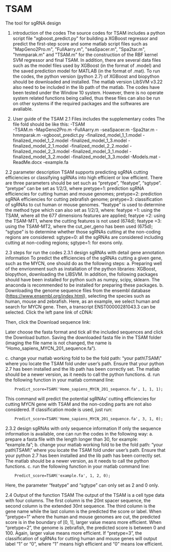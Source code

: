 # TSAM
The tool for sgRNA design
1. introduction of the codes
   The source codes for TSAM includes a python script file "xgboost_predict.py" for building a XGBoost regressor and predict the first-step score and some matlab script files such as "MapGeno2Pro.m", "FullAarry.m", "seaSpacer.m", "Spa2tar.m", "hmmparak.m" and "TSAM.m" for the construction of the RBF kernel SVM regressor and final TSAM. In addition, there are several data files such as the model files used by XGBoost (in the format of .model) and the saved prediction model for MATLAB (in the format of .mat).
  To run the codes, the python version (python 2.7) of XGBoost and biopython should be downloaded and installed. The matlab version LibSVM v3.22 also need to be included in the lib path of the matlab. The codes have been tested under the Window 10 system. However, there is no operate system related functions being called, thus these files can also be run on other systems if the required packages and the softwares are avaliable.

2. User guide of the TSAM
2.1 Files includes the supplementary codes
  The file fold should be like this:
  -TSAM\
   -TSAM.m
   -MapGeno2Pro.m
   -FullAarry.m
   -seaSpacer.m
   -Spa2tar.m
   -hmmparak.m
   -xgboost_predict.py
   -finalized_model_1_1.model
   -finalized_model_1_2.model
   -finalized_model_1_3.model
   -finalized_model_2_1.model
   -finalized_model_2_2.model
   -finalized_model_2_3.model
   -finalized_model_3_1.model
   -finalized_model_3_2.model
   -finalized_model_3_3.model
   -Models.mat
   -ReadMe.docx
   -example.fa

2.2 parameter description
TSAM supports predicting sgRNA cutting efficiencies or classifying sgRNAs into high efficient or low efficient. There are three parameters should be set such as “pretype”, “featype”, “sgtype”. “pretype” can be set as 1/2/3, where
          pretype=1: prediction sgRNA efficiencies for cutting human and mouse genomes;
          pretype=2: prediction sgRNA efficiencies for cutting zebrafish genome;
          pretype=3: classification of sgRNAs to cut human or mouse genomes.
“featype” is used to determine the method type which can also set as 1/2/3, where:
          featype =1: using the TSAM, where all the 677 dimensions features are applied;
          featype =2: using the TSAM-MT1, where the cutting features is not used (674d);
          featype =3: using the TSAM-MT2, where the cut_per_geno has been used (675d);
“sgtype” is to determine whether those sgRNAs cutting at the non-coding regions are considered:
          sgtype=0: all the sgRNAs are considered including cutting at non-coding regions;
          sgtype=1: for exons only.

2.3 steps for run the codes
2.3.1 design sgRNAs with detail gene annotation information
   To predict the efficiencies of the sgRNAs cutting a given gene, such as the MYCN, one should do as the following steps:
 a. Preparing well of the envrionment such as installation of the python libraries: XGBoost, biopython, downloading the LIBSVM. In addition, the following packages should have been installed for python such as numpy, scipy, sklearn. The anaconda is recommended to be installed for preparing these packages.
b. Downloading the genome sequence files from the ensembl database (https://www.ensembl.org/index.html), selecting the species such as human, mouse and zebrafish. Here, as an example, we select human and search for MYCN gene. Then, a transcript ENST00000281043.3 can be selected. Click the left pane link of cDNA:
 
Then, click the Download sequence link:
  

Later choose the fasta format and tick all the included sequences and click the Download button. Saving the downloaded fasta file in the TSAM folder (imaging the file name is not changed, the name is “Homo_sapiens_MYCN_201_sequence.fa”).
 
c. change your matlab working fold to be the fold path: “your path\TSAM\” where you locate the TSAM fold under user’s path. Ensure that your python 2.7 has been installed and the lib path has been correctly set. The matlab should be a newer version, as it needs to call the python functions. 
d. run the following function in your matlab command line:

        Predict_score=TSAM('Homo_sapiens_MYCN_201_sequence.fa', 1, 1, 1);
        
This command will predict the potential sgRNAs’ cutting efficiencies for cutting MYCN gene with TSAM and the non-coding parts are not also considered. If classification mode is used, just run:

        Predict_score=TSAM('Homo_sapiens_MYCN_201_sequence.fa', 3, 1, 0);
        
2.3.2 design sgRNAs with only sequence information
If only the sequence information is available, one can run the codes in the following way:
a. prepare a fasta file with the length longer than 30, for example: “example.fa”;
b. change your matlab working fold to be the fold path: “your path\TSAM\” where you locate the TSAM fold under user’s path. Ensure that your python 2.7 has been installed and the lib path has been correctly set. The matlab should be a newer version, as it needs to call the python functions. 
c. run the following function in your matlab command line:

        Predict_score=TSAM('example.fa', 1, 2, 0);
        
Here, the parameter “featype” and “sgtype” can only set as 2 and 0 only.

2.4 Output of the function TSAM
The output of the TSAM is a cell type data with four columns. The first column is the 20nt spacer sequence, the second column is the extended 30nt sequence. The third column is the gene name while the last column is the predicted the score or label. When “pretype=1” where the human and mouse genomes are cut, the predicted score is in the boundary of [0, 1], larger value means more efficient. When “pretype=2”, the genome is zebrafish, the predicted score is between 0 and 100. Again, larger value means more efficient. If “pretype=3”, the classification of sgRNAs for cutting human and mouse genes will output label “1” or “0”, where “1” means high efficient and “0” means low efficient.

          

